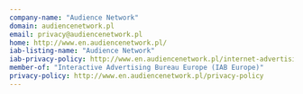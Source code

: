 ```yaml
---
company-name: "Audience Network"
domain: audiencenetwork.pl
email: privacy@audiencenetwork.pl
home: http://www.en.audiencenetwork.pl/
iab-listing-name: "Audience Network"
iab-privacy-policy: http://www.en.audiencenetwork.pl/internet-advertising-privacy-policy
member-of: "Interactive Advertising Bureau Europe (IAB Europe)"
privacy-policy: http://www.en.audiencenetwork.pl/privacy-policy
---
```





